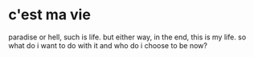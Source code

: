 # c'est ma vie
paradise or hell, such is life.
but either way, in the end, this is my life.
so what do i want to do with it and who do i choose to be now?